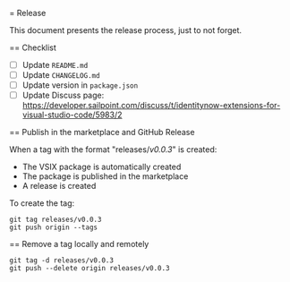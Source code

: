 = Release

This document presents the release process, just to not forget.

== Checklist

- [ ] Update `README.md`
- [ ] Update `CHANGELOG.md`
- [ ] Update version in `package.json`
- [ ] Update Discuss page: https://developer.sailpoint.com/discuss/t/identitynow-extensions-for-visual-studio-code/5983/2

== Publish in the marketplace and GitHub Release

When a tag with the format "releases/*v0.0.3*" is created:
- The VSIX package is automatically created
- The package is published in the marketplace
- A release is created


To create the tag:

```
git tag releases/v0.0.3
git push origin --tags
```

== Remove a tag locally and remotely

```
git tag -d releases/v0.0.3
git push --delete origin releases/v0.0.3
```
